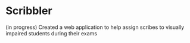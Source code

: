 # Scribbler
(in progress) Created a web application to help assign scribes to visually impaired students during their exams
